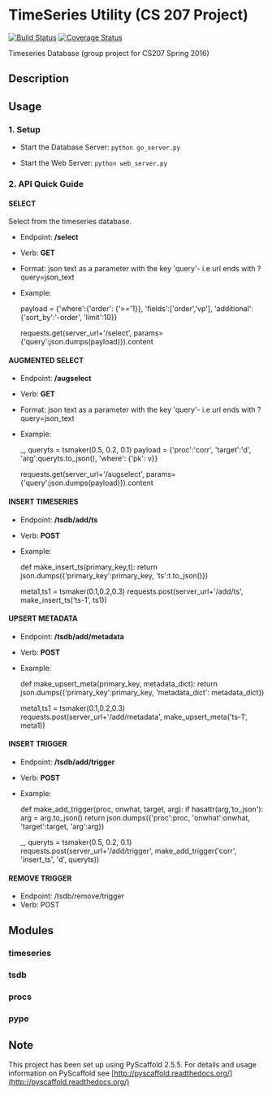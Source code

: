 
TimeSeries Utility (CS 207 Project)
========
[![Build Status](https://travis-ci.org/CS207Project/cs207project.svg?branch=master)](https://travis-ci.org/CS207Project/cs207project)
[![Coverage Status](https://coveralls.io/repos/github/CS207Project/cs207project/badge.svg?branch=master)](https://coveralls.io/github/CS207Project/cs207project?branch=master)

Timeseries Database (group project for CS207 Spring 2016)

Description
-----------

Usage
-----

### 1. Setup

- Start the Database Server: `python go_server.py`

- Start the Web Server: `python web_server.py`

### 2. API Quick Guide

#### SELECT
Select from the timeseries database.

- Endpoint: **/select**
- Verb: **GET**
- Format: json text as a parameter with the key 'query'- i.e url ends with ?query=json_text
- Example:


    payload = {'where':{'order': {'>='1}},
        'fields':['order','vp'],
        'additional':{'sort_by':'-order',
        'limit':10}}

    requests.get(server_url+'/select',
        params={'query':json.dumps(payload)}).content

#### AUGMENTED SELECT
- Endpoint: **/augselect**
- Verb: **GET**
- Format: json text as a parameter with the key 'query'- i.e url ends with ?query=json_text
- Example:


    _, queryts = tsmaker(0.5, 0.2, 0.1)
    payload = {'proc':'corr',
        'target':'d',
        'arg':queryts.to_json(),
        'where': {'pk': v}}

    requests.get(server_url+'/augselect',
        params={'query':json.dumps(payload)}).content

#### INSERT TIMESERIES
- Endpoint: **/tsdb/add/ts**
- Verb: **POST**
- Example:


    def make_insert_ts(primary_key,t):
        return json.dumps({'primary_key':primary_key,
            'ts':t.to_json()})

    meta1,ts1 = tsmaker(0.1,0.2,0.3)
    requests.post(server_url+'/add/ts',
                  make_insert_ts('ts-1', ts1))


#### UPSERT METADATA
- Endpoint: **/tsdb/add/metadata**
- Verb: **POST**
- Example:


    def make_upsert_meta(primary_key, metadata_dict):
        return json.dumps({'primary_key':primary_key,
            'metadata_dict': metadata_dict})

    meta1,ts1 = tsmaker(0.1,0.2,0.3)
    requests.post(server_url+'/add/metadata',
        make_upsert_meta('ts-1', meta1))

#### INSERT TRIGGER
- Endpoint: **/tsdb/add/trigger**
- Verb: **POST**
- Example:


    def make_add_trigger(proc, onwhat, target, arg):
        if hasattr(arg,'to_json'):
            arg = arg.to_json()
        return json.dumps({'proc':proc,
            'onwhat':onwhat,
            'target':target,
            'arg':arg})

    _, queryts = tsmaker(0.5, 0.2, 0.1)
    requests.post(server_url+'/add/trigger',
        make_add_trigger('corr', 'insert_ts', 'd', queryts))

#### REMOVE TRIGGER

- Endpoint: /tsdb/remove/trigger
- Verb: POST


Modules
-------

### timeseries


### tsdb


### procs


### pype


Note
-----

This project has been set up using PyScaffold 2.5.5. For details and usage
information on PyScaffold see [http://pyscaffold.readthedocs.org/](http://pyscaffold.readthedocs.org/)
